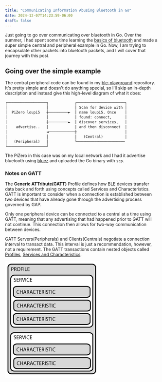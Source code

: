 ```yaml
---
title: "Communicating Information Abusing Bluetooth in Go"
date: 2024-12-07T14:23:59-06:00
draft: false
---
```


Just going to go over communicating over bluetooth in Go. Over the summer, I had
spent some time learning the [basics of bluetooth][] and made a super simple
central and peripheral example in Go. Now, I am trying to encapsulate other
packets into bluetooth packets, and I will cover that journey with this post.

## Going over the simple example

The central peripheral code can be found in my [ble-playground][] repository.
It's pretty simple and doesn't do anything special, so I'll skip an in-depth
description and instead give this high-level diagram of what it does:

```ascii
┌──────────────────┐            ┌──────────────────────┐
│                  │            │ Scan for device with │
│  PiZero loupi5   ┼─────────►  │ name loupi5. Once    │
│                  │            │ found: connect,      │
│                  ┼─────────►  │ discover services,   │
│    advertise..   │            │ and then disconnect  │
│                  ◄────────────┼                      │
│                  │            │   (Central)          │
│   (Peripheral)   │            └────────────────────── 
└──────────────────┘                                    
```

The PiZero in this case was on my local network and I had it advertise bluetooth
using [bluez][] and uploaded the Go binary with `scp`.

### Notes on GATT

The **Generic ATTribute(GATT)** Profile defines how BLE devices transfer data
back and forth using concepts called Services and Characteristics. GATT is
important to consider when a connection is established between two devices that
have already gone through the advertising process governed by GAP.

Only one peripheral device can be connected to a central at a time using GATT,
meaning that any advertising that had happened prior to GATT will not continue.
This connection then allows for two-way communication between devices.

GATT Servers(Peripherals) and Clients(Centrals) negotiate a connection interval
to transact data. This interval is just a recommendation, however, not a
requirement. The GATT transactions contain nested objects called [Profiles][],
[Services and Characteristics][].

![Profiles, Services, and Chars](/image/microcontrollers_GattStructure.png)

[basics of bluetooth]: https://learn.adafruit.com/introduction-to-bluetooth-low-energy/gap
[ble-playground]: https://github.com/louislef299/ble-playground
[bluez]: https://www.bluez.org/
[Profiles]: https://www.bluetooth.com/specifications/specs/
[Services and Characteristics]: https://www.bluetooth.com/specifications/assigned-numbers/
